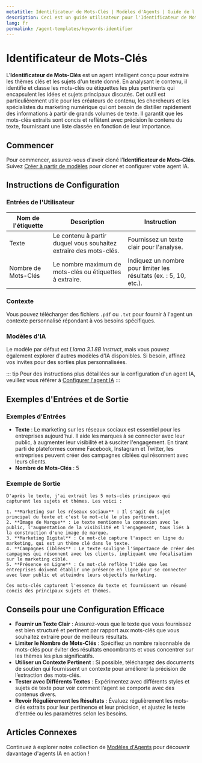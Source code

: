 ```yaml
---
metatitle: Identificateur de Mots-Clés | Modèles d'Agents | Guide de l'Utilisateur FabriXAI
description: Ceci est un guide utilisateur pour l'Identificateur de Mots-Clés, conçu pour extraire les thèmes et sujets clés d'un texte donné.
lang: fr
permalink: /agent-templates/keywords-identifier
---
```


# Identificateur de Mots-Clés

L'**Identificateur de Mots-Clés** est un agent intelligent conçu pour extraire les thèmes clés et les sujets d'un texte donné. En analysant le contenu, il identifie et classe les mots-clés ou étiquettes les plus pertinents qui encapsulent les idées et sujets principaux discutés. Cet outil est particulièrement utile pour les créateurs de contenu, les chercheurs et les spécialistes du marketing numérique qui ont besoin de distiller rapidement des informations à partir de grands volumes de texte. Il garantit que les mots-clés extraits sont concis et reflètent avec précision le contenu du texte, fournissant une liste classée en fonction de leur importance.

## Commencer

Pour commencer, assurez-vous d'avoir cloné l'**Identificateur de Mots-Clés**. Suivez [Créer à partir de modèles](/en-us/create-from-templates/) pour cloner et configurer votre agent IA.

## Instructions de Configuration

### Entrées de l'Utilisateur

| Nom de l'étiquette      | Description                                               | Instruction                                           |
| ----------------------- | --------------------------------------------------------- | ----------------------------------------------------- |
| Texte                   | Le contenu à partir duquel vous souhaitez extraire des mots-clés. | Fournissez un texte clair pour l'analyse.             |
| Nombre de Mots-Clés     | Le nombre maximum de mots-clés ou étiquettes à extraire.   | Indiquez un nombre pour limiter les résultats (ex. : 5, 10, etc.). |

### Contexte

Vous pouvez télécharger des fichiers `.pdf` ou `.txt` pour fournir à l'agent un contexte personnalisé répondant à vos besoins spécifiques.

### Modèles d'IA

Le modèle par défaut est *Llama 3.1 8B Instruct*, mais vous pouvez également explorer d'autres modèles d'IA disponibles. Si besoin, affinez vos invites pour des sorties plus personnalisées.

::: tip
Pour des instructions plus détaillées sur la configuration d'un agent IA, veuillez vous référer à [Configurer l'agent IA](/en-us/configuer-ai-agent/)
:::

## Exemples d'Entrées et de Sortie

### Exemples d'Entrées

- **Texte** : Le marketing sur les réseaux sociaux est essentiel pour les entreprises aujourd'hui. Il aide les marques à se connecter avec leur public, à augmenter leur visibilité et à susciter l'engagement. En tirant parti de plateformes comme Facebook, Instagram et Twitter, les entreprises peuvent créer des campagnes ciblées qui résonnent avec leurs clients.
- **Nombre de Mots-Clés** : 5

### Exemple de Sortie

```
D'après le texte, j'ai extrait les 5 mots-clés principaux qui capturent les sujets et thèmes. Les voici :

1. **Marketing sur les réseaux sociaux** : Il s'agit du sujet principal du texte et c'est le mot-clé le plus pertinent.
2. **Image de Marque** : Le texte mentionne la connexion avec le public, l'augmentation de la visibilité et l'engagement, tous liés à la construction d'une image de marque.
3. **Marketing Digital** : Ce mot-clé capture l'aspect en ligne du marketing, qui est un thème clé dans le texte.
4. **Campagnes Ciblées** : Le texte souligne l'importance de créer des campagnes qui résonnent avec les clients, impliquant une focalisation sur le marketing ciblé.
5. **Présence en Ligne** : Ce mot-clé reflète l'idée que les entreprises doivent établir une présence en ligne pour se connecter avec leur public et atteindre leurs objectifs marketing.

Ces mots-clés capturent l'essence du texte et fournissent un résumé concis des principaux sujets et thèmes.
```

## Conseils pour une Configuration Efficace

- **Fournir un Texte Clair** : Assurez-vous que le texte que vous fournissez est bien structuré et pertinent par rapport aux mots-clés que vous souhaitez extraire pour de meilleurs résultats.
- **Limiter le Nombre de Mots-Clés** : Spécifiez un nombre raisonnable de mots-clés pour éviter des résultats encombrants et vous concentrer sur les thèmes les plus significatifs.
- **Utiliser un Contexte Pertinent** : Si possible, téléchargez des documents de soutien qui fournissent un contexte pour améliorer la précision de l’extraction des mots-clés.
- **Tester avec Différents Textes** : Expérimentez avec différents styles et sujets de texte pour voir comment l’agent se comporte avec des contenus divers.
- **Revoir Régulièrement les Résultats** : Évaluez régulièrement les mots-clés extraits pour leur pertinence et leur précision, et ajustez le texte d’entrée ou les paramètres selon les besoins.

## Articles Connexes
Continuez à explorer notre collection de [Modèles d'Agents](/en-us/agent-templates/) pour découvrir davantage d'agents IA en action !